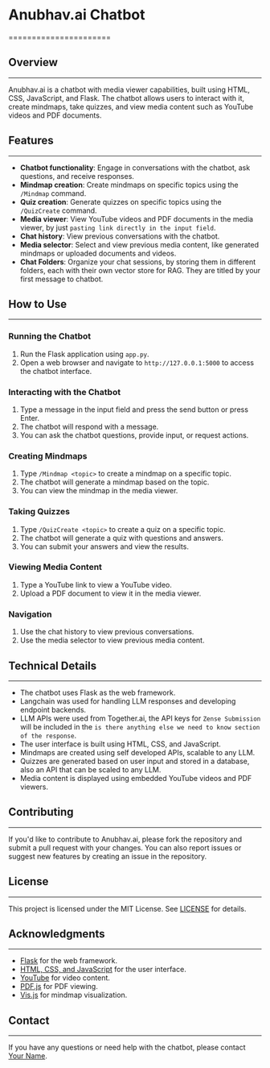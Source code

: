 # Anubhav.ai Chatbot
======================

## Overview
-----------

Anubhav.ai is a chatbot with media viewer capabilities, built using HTML, CSS, JavaScript, and Flask. The chatbot allows users to interact with it, create mindmaps, take quizzes, and view media content such as YouTube videos and PDF documents.

## Features
------------

* **Chatbot functionality**: Engage in conversations with the chatbot, ask questions, and receive responses.
* **Mindmap creation**: Create mindmaps on specific topics using the `/Mindmap` command.
* **Quiz creation**: Generate quizzes on specific topics using the `/QuizCreate` command.
* **Media viewer**: View YouTube videos and PDF documents in the media viewer, by just `pasting link directly in the input field`.
* **Chat history**: View previous conversations with the chatbot.
* **Media selector**: Select and view previous media content, like generated mindmaps or uploaded documents and videos.
* **Chat Folders**: Organize your chat sessions, by storing them in different folders, each with their own vector store for RAG. They are titled by your first message to chatbot.

## How to Use
--------------

### Running the Chatbot

1. Run the Flask application using `app.py`.
2. Open a web browser and navigate to `http://127.0.0.1:5000` to access the chatbot interface.

### Interacting with the Chatbot

1. Type a message in the input field and press the send button or press Enter.
2. The chatbot will respond with a message.
3. You can ask the chatbot questions, provide input, or request actions.

### Creating Mindmaps

1. Type `/Mindmap <topic>` to create a mindmap on a specific topic.
2. The chatbot will generate a mindmap based on the topic.
3. You can view the mindmap in the media viewer.

### Taking Quizzes

1. Type `/QuizCreate <topic>` to create a quiz on a specific topic.
2. The chatbot will generate a quiz with questions and answers.
3. You can submit your answers and view the results.

### Viewing Media Content

1. Type a YouTube link to view a YouTube video.
2. Upload a PDF document to view it in the media viewer.

### Navigation

1. Use the chat history to view previous conversations.
2. Use the media selector to view previous media content.

## Technical Details
--------------------

* The chatbot uses Flask as the web framework.
* Langchain was used for handling LLM responses and developing endpoint backends.
* LLM APIs were used from Together.ai, the API keys for `Zense Submission` will be included in the `is there anything else we need to know section of the response`.
* The user interface is built using HTML, CSS, and JavaScript.
* Mindmaps are created using self developed APIs, scalable to any LLM.
* Quizzes are generated based on user input and stored in a database, also an API that can be scaled to any LLM.
* Media content is displayed using embedded YouTube videos and PDF viewers.

## Contributing
---------------

If you'd like to contribute to Anubhav.ai, please fork the repository and submit a pull request with your changes. You can also report issues or suggest new features by creating an issue in the repository.

## License
---------

This project is licensed under the MIT License. See [LICENSE](LICENSE) for details.

## Acknowledgments
----------------

* [Flask](https://flask.palletsprojects.com/en/2.0.x/) for the web framework.
* [HTML, CSS, and JavaScript](https://www.w3.org/) for the user interface.
* [YouTube](https://www.youtube.com/) for video content.
* [PDF.js](https://mozilla.github.io/pdf.js/) for PDF viewing.
* [Vis.js](https://visjs.org/) for mindmap visualization.

## Contact
---------

If you have any questions or need help with the chatbot, please contact [Your Name](mailto:your@email.com).
